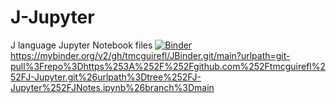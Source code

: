 # J-Jupyter
J language Jupyter Notebook files
[![Binder](https://mybinder.org/badge_logo.svg)](https://mybinder.org/v2/gh/v2/tmcguirefl/JBinder.git/main?urlpath=git-pull?repo=https//:mybinder.org/v2/tmcguirefl/J-Jupyter.git/main)
https://mybinder.org/v2/gh/tmcguirefl/JBinder.git/main?urlpath=git-pull%3Frepo%3Dhttps%253A%252F%252Fgithub.com%252Ftmcguirefl%252FJ-Jupyter.git%26urlpath%3Dtree%252FJ-Jupyter%252FJNotes.ipynb%26branch%3Dmain
